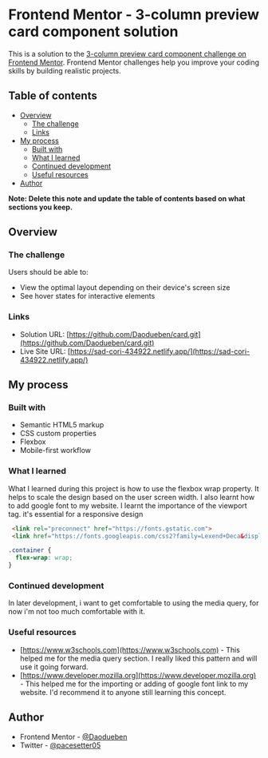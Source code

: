 # Frontend Mentor - 3-column preview card component solution

This is a solution to the [3-column preview card component challenge on Frontend Mentor](https://www.frontendmentor.io/challenges/3column-preview-card-component-pH92eAR2-). Frontend Mentor challenges help you improve your coding skills by building realistic projects. 

## Table of contents

- [Overview](#overview)
  - [The challenge](#the-challenge)
  - [Links](#links)
- [My process](#my-process)
  - [Built with](#built-with)
  - [What I learned](#what-i-learned)
  - [Continued development](#continued-development)
  - [Useful resources](#useful-resources)
- [Author](#author)

**Note: Delete this note and update the table of contents based on what sections you keep.**

## Overview

### The challenge

Users should be able to:

- View the optimal layout depending on their device's screen size
- See hover states for interactive elements



### Links

- Solution URL: [https://github.com/Daodueben/card.git](https://github.com/Daodueben/card.git)
- Live Site URL: [https://sad-cori-434922.netlify.app/](https://sad-cori-434922.netlify.app/)

## My process

### Built with

- Semantic HTML5 markup
- CSS custom properties
- Flexbox
- Mobile-first workflow


### What I learned

What I learned during this project is how to use the flexbox wrap property. It helps to scale the design based on the user screen width. I also learnt how to add google font to my website. I learnt the importance of the viewport tag. it's essential for a responsive design

```html
 <link rel="preconnect" href="https://fonts.gstatic.com">
 <link href="https://fonts.googleapis.com/css2?family=Lexend+Deca&display=swap" rel="stylesheet">
```

```css
.container {
  flex-wrap: wrap;
}
```




### Continued development

In later development, i want to get comfortable to using the media query, for now i'm not too much comfortable with it.



### Useful resources

- [https://www.w3schools.com](https://www.w3schools.com) - This helped me for the media query section. I really liked this pattern and will use it going forward.
- [https://www.developer.mozilla.org](https://www.developer.mozilla.org) - This helped me for the importing or adding of google font link to my website. I'd recommend it to anyone still learning this concept.


## Author

- Frontend Mentor - [@Daodueben](https://www.frontendmentor.io/profile/Daodueben)
- Twitter - [@pacesetter05](https://www.twitter.com/pacesetter05)

